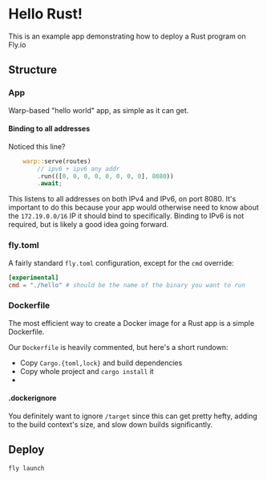 # Hello Rust!

This is an example app demonstrating how to deploy a Rust program on Fly.io

## Structure

### App

Warp-based "hello world" app, as simple as it can get.

#### Binding to all addresses

Noticed this line?

```rust
    warp::serve(routes)
        // ipv6 + ipv6 any addr
        .run(([0, 0, 0, 0, 0, 0, 0, 0], 8080))
        .await;
```

This listens to all addresses on both IPv4 and IPv6, on port 8080. It's important to do this because your app would otherwise need to know about the `172.19.0.0/16` IP it should bind to specifically. Binding to IPv6 is not required, but is likely a good idea going forward.

### fly.toml

A fairly standard `fly.toml` configuration, except for the `cmd` override:

```toml
[experimental]
cmd = "./hello" # should be the name of the binary you want to run
```

### Dockerfile

The most efficient way to create a Docker image for a Rust app is a simple Dockerfile.

Our `Dockerfile` is heavily commented, but here's a short rundown:
- Copy `Cargo.{toml,lock}` and build dependencies
- Copy whole project and `cargo install` it
- 

#### .dockerignore

You definitely want to ignore `/target` since this can get pretty hefty, adding to the build context's size, and slow down builds significantly.

## Deploy

```
fly launch
```

